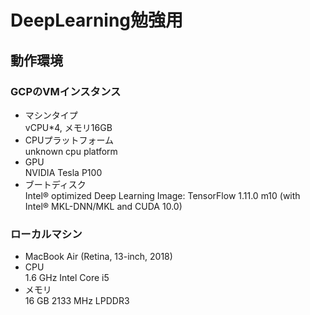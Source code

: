 # DeepLearning勉強用

## 動作環境

### GCPのVMインスタンス

- マシンタイプ  
	vCPU*4, メモリ16GB
- CPUプラットフォーム  
	unknown cpu platform
- GPU  
	NVIDIA Tesla P100
- ブートディスク  
	Intel® optimized Deep Learning Image: TensorFlow 1.11.0 m10 (with Intel® MKL-DNN/MKL and CUDA 10.0)

### ローカルマシン

- MacBook Air (Retina, 13-inch, 2018)
- CPU  
	1.6 GHz Intel Core i5
- メモリ  
	16 GB 2133 MHz LPDDR3
